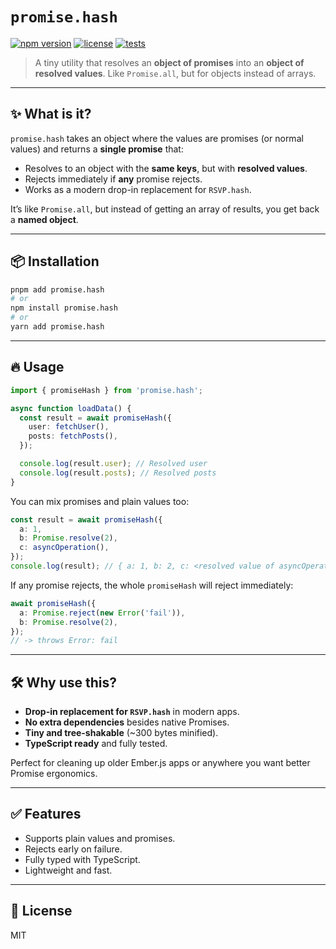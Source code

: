 # `promise.hash`

[![npm version](https://img.shields.io/npm/v/promise.hash.svg?style=flat)](https://www.npmjs.com/package/promise.hash)
[![license](https://img.shields.io/npm/l/promise.hash.svg?style=flat)](LICENSE)
[![tests](https://img.shields.io/github/actions/workflow/status/yourusername/promise.hash/test.yml?branch=main)](https://github.com/yourusername/promise.hash/actions)

> A tiny utility that resolves an **object of promises** into an **object of resolved values**. Like `Promise.all`, but for objects instead of arrays.

---

## ✨ What is it?

`promise.hash` takes an object where the values are promises (or normal values) and returns a **single promise** that:

- Resolves to an object with the **same keys**, but with **resolved values**.
- Rejects immediately if **any** promise rejects.
- Works as a modern drop-in replacement for `RSVP.hash`.

It’s like `Promise.all`, but instead of getting an array of results, you get back a **named object**.

---

## 📦 Installation

```bash
pnpm add promise.hash
# or
npm install promise.hash
# or
yarn add promise.hash
```

---

## 🔥 Usage

```typescript
import { promiseHash } from 'promise.hash';

async function loadData() {
  const result = await promiseHash({
    user: fetchUser(),
    posts: fetchPosts(),
  });

  console.log(result.user); // Resolved user
  console.log(result.posts); // Resolved posts
}
```

You can mix promises and plain values too:

```typescript
const result = await promiseHash({
  a: 1,
  b: Promise.resolve(2),
  c: asyncOperation(),
});
console.log(result); // { a: 1, b: 2, c: <resolved value of asyncOperation> }
```

If any promise rejects, the whole `promiseHash` will reject immediately:

```typescript
await promiseHash({
  a: Promise.reject(new Error('fail')),
  b: Promise.resolve(2),
});
// -> throws Error: fail
```

---

## 🛠 Why use this?

- **Drop-in replacement for `RSVP.hash`** in modern apps.
- **No extra dependencies** besides native Promises.
- **Tiny and tree-shakable** (~300 bytes minified).
- **TypeScript ready** and fully tested.

Perfect for cleaning up older Ember.js apps or anywhere you want better Promise ergonomics.

---

## ✅ Features

- Supports plain values and promises.
- Rejects early on failure.
- Fully typed with TypeScript.
- Lightweight and fast.

---

## 📜 License

MIT
